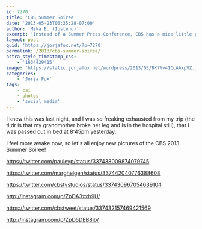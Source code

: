 ```yaml
---
id: 7270
title: 'CBS Summer Soiree'
date: '2013-05-23T06:35:28-07:00'
author: 'Mika E. (Ipstenu)'
excerpt: 'Instead of a Summer Press Conference, CBS has a nice little party. A soiree if you will. Jorja was in attendance and pics were snapped with many others.'
layout: post
guid: 'https://jorjafox.net/?p=7270'
permalink: /2013/cbs-summer-soiree/
astra_style_timestamp_css:
    - '1634429415'
image: 'https://static.jorjafox.net/wordpress/2013/05/BK7Vv41CcAAkpVZ.jpeg'
categories:
    - 'Jorja Fox'
tags:
    - csi
    - photos
    - 'social media'
---
```


I knew this was last night, and I was <em>so</em> freaking exhausted from my trip (the tl;dr is that my grandmother broke her leg and is in the hospital still), that I was passed out in bed at 8:45pm yesterday.

I feel more awake now, so let's all enjoy new pictures of the CBS 2013 Summer Soiree!

https://twitter.com/pauleyp/status/337438009874079745

https://twitter.com/marghelgen/status/337442040776388608

https://twitter.com/cbstvstudios/status/337430967054639104

http://instagram.com/p/ZpDA3xxh9U/

https://twitter.com/cbstweet/status/337432157469421569

http://instagram.com/p/ZpD5DEB8ib/